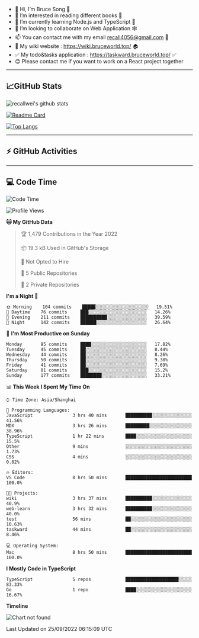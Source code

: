 - 👋 Hi, I’m Bruce Song 🦁️
- 👀 I’m interested in reading different books 📖
- 🌱 I’m currently learning Node.js and TypeScript 🚀
- 💞️ I’m looking to collaborate on Web Application 🕸️
- 📫 You can contact me with my email recall4056@gmail.com 📮
- 📖 My wiki website : https://wiki.bruceworld.top/ 🏠
- ✅ My todo&tasks application : https://taskward.bruceworld.top/ ✅
- 😊 Please contact me if you want to work on a React project together
---

## 📈GitHub Stats

![recallwei's github stats](https://github-readme-stats.vercel.app/api?username=recallwei&show_icons=true&theme=dracula&count_private=true&include_all_commits)

<!---
repository 卡片
--->

[![Readme Card](https://github-readme-stats.vercel.app/api/pin/?username=recallwei&repo=recallwei&theme=dracula)](https://github.com/recallwei/daily)

<!---
repository 常用语言 layout=compact（紧凑布局）
--->

[![Top Langs](https://github-readme-stats.vercel.app/api/top-langs/?username=recallwei&layout=compact&theme=dracula)](https://github.com/recallwei/daily)

---

## ⚡️ GitHub Activities

<!--START_SECTION:activity-->

<!--END_SECTION:activity-->

---

## 💻 Code Time

<!--START_SECTION:waka-->
![Code Time](http://img.shields.io/badge/Code%20Time-2%2C186%20hrs%2054%20mins-blue)

![Profile Views](http://img.shields.io/badge/Profile%20Views-3-blue)

**🐱 My GitHub Data** 

> 🏆 1,479 Contributions in the Year 2022
 > 
> 📦 19.3 kB Used in GitHub's Storage 
 > 
> 🚫 Not Opted to Hire
 > 
> 📜 5 Public Repositories 
 > 
> 🔑 2 Private Repositories  
 > 
**I'm a Night 🦉** 

```text
🌞 Morning    104 commits    █████░░░░░░░░░░░░░░░░░░░░   19.51% 
🌆 Daytime    76 commits     ███░░░░░░░░░░░░░░░░░░░░░░   14.26% 
🌃 Evening    211 commits    ██████████░░░░░░░░░░░░░░░   39.59% 
🌙 Night      142 commits    ██████░░░░░░░░░░░░░░░░░░░   26.64%

```
📅 **I'm Most Productive on Sunday** 

```text
Monday       95 commits     ████░░░░░░░░░░░░░░░░░░░░░   17.82% 
Tuesday      45 commits     ██░░░░░░░░░░░░░░░░░░░░░░░   8.44% 
Wednesday    44 commits     ██░░░░░░░░░░░░░░░░░░░░░░░   8.26% 
Thursday     50 commits     ██░░░░░░░░░░░░░░░░░░░░░░░   9.38% 
Friday       41 commits     ██░░░░░░░░░░░░░░░░░░░░░░░   7.69% 
Saturday     81 commits     ███░░░░░░░░░░░░░░░░░░░░░░   15.2% 
Sunday       177 commits    ████████░░░░░░░░░░░░░░░░░   33.21%

```


📊 **This Week I Spent My Time On** 

```text
⌚︎ Time Zone: Asia/Shanghai

💬 Programming Languages: 
JavaScript               3 hrs 40 mins       ██████████░░░░░░░░░░░░░░░   41.56% 
MDX                      3 hrs 26 mins       █████████░░░░░░░░░░░░░░░░   38.96% 
TypeScript               1 hr 22 mins        ████░░░░░░░░░░░░░░░░░░░░░   15.5% 
Other                    9 mins              ░░░░░░░░░░░░░░░░░░░░░░░░░   1.73% 
CSS                      4 mins              ░░░░░░░░░░░░░░░░░░░░░░░░░   0.82%

🔥 Editors: 
VS Code                  8 hrs 50 mins       █████████████████████████   100.0%

🐱‍💻 Projects: 
wiki                     3 hrs 37 mins       ██████████░░░░░░░░░░░░░░░   40.9% 
web-learn                3 hrs 32 mins       ██████████░░░░░░░░░░░░░░░   40.0% 
test                     56 mins             ██░░░░░░░░░░░░░░░░░░░░░░░   10.63% 
taskward                 44 mins             ██░░░░░░░░░░░░░░░░░░░░░░░   8.46%

💻 Operating System: 
Mac                      8 hrs 50 mins       █████████████████████████   100.0%

```

**I Mostly Code in TypeScript** 

```text
TypeScript               5 repos             ████████████████████░░░░░   83.33% 
Go                       1 repo              ████░░░░░░░░░░░░░░░░░░░░░   16.67%

```


**Timeline**

![Chart not found](https://raw.githubusercontent.com/recallwei/recallwei/main/charts/bar_graph.png) 


 Last Updated on 25/09/2022 06:15:09 UTC
<!--END_SECTION:waka-->
<!---
recallwei/recallwei is a ✨ special ✨ repository because its `README.md` (this file) appears on your GitHub profile.
You can click the Preview link to take a look at your changes.
--->
